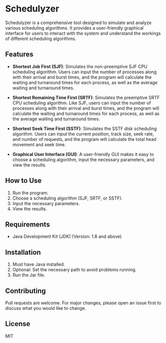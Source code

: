 # Schedulyzer

Schedulyzer is a comprehensive tool designed to simulate and analyze various scheduling algorithms. It provides a user-friendly graphical interface for users to interact with the system and understand the workings of different scheduling algorithms.

## Features

- **Shortest Job First (SJF)**: Simulates the non-preemptive SJF CPU scheduling algorithm. Users can input the number of processes along with their arrival and burst times, and the program will calculate the waiting and turnaround times for each process, as well as the average waiting and turnaround times.

- **Shortest Remaining Time First (SRTF)**: Simulates the preemptive SRTF CPU scheduling algorithm. Like SJF, users can input the number of processes along with their arrival and burst times, and the program will calculate the waiting and turnaround times for each process, as well as the average waiting and turnaround times.

- **Shortest Seek Time First (SSTF)**: Simulates the SSTF disk scheduling algorithm. Users can input the current position, track size, seek rate, and number of requests, and the program will calculate the total head movement and seek time.

- **Graphical User Interface (GUI)**: A user-friendly GUI makes it easy to choose a scheduling algorithm, input the necessary parameters, and view the results.

## How to Use

1. Run the program.
2. Choose a scheduling algorithm (SJF, SRTF, or SSTF).
3. Input the necessary parameters.
4. View the results.

## Requirements

- Java Development Kit (JDK) (Version: 1.8 and above)

## Installation

1. Must have Java installed.
2. Optional: Set the necessary path to avoid problems running.
3. Run the Jar file.

## Contributing

Pull requests are welcome. For major changes, please open an issue first to discuss what you would like to change.

## License

MIT
